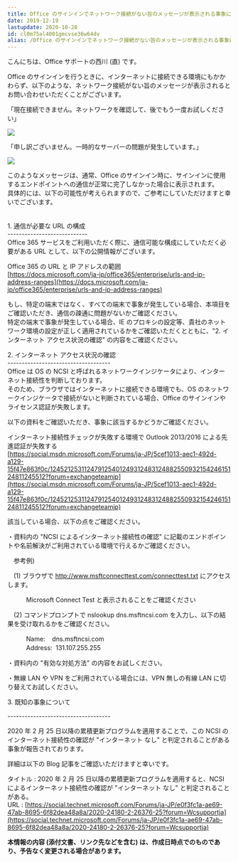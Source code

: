 ```yaml
---
title: Office のサインインでネットワーク接続がない旨のメッセージが表示される事象について
date: 2019-12-19
lastupdate: 2020-10-28
id: cl0m75al4001gmcvse36w64dv
alias: /Office のサインインでネットワーク接続がない旨のメッセージが表示される事象について/
---
```


こんにちは、Office サポートの西川 (直) です。  
  
Office のサインインを行うときに、インターネットに接続できる環境にもかかわらず、以下のような、ネットワーク接続がない旨のメッセージが表示されるとお問い合わせいただくことがございます。  
  
「現在接続できません。ネットワークを確認して、後でもう一度お試しください」

![](image1.png)

「申し訳ございません。一時的なサーバーの問題が発生しています。」  

![](image2.png)

このようなメッセージは、通常、Office のサインイン時に、サインインに使用するエンドポイントへの通信が正常に完了しなかった場合に表示されます。   
具体的には、以下の可能性が考えられますので、ご参考にしていただけますと幸いでございます。

　  
1\. 通信が必要な URL の構成  
\----------------------------  
Office 365 サービスをご利用いただく際に、通信可能な構成にしていただく必要がある URL として、以下の公開情報がございます。  
  
Office 365 の URL と IP アドレスの範囲  
[https://docs.microsoft.com/ja-jp/office365/enterprise/urls-and-ip-address-ranges](https://docs.microsoft.com/ja-jp/office365/enterprise/urls-and-ip-address-ranges)  
  
もし、特定の端末ではなく、すべての端末で事象が発生している場合、本項目をご確認いただき、通信の疎通に問題がないかご確認ください。  
特定の端末で事象が発生している場合、IE のプロキシの設定等、貴社のネットワーク環境の設定が正しく適用されているかをご確認いただくとともに、"2. インターネット アクセス状況の確認" の内容をご確認ください。  

2\. インターネット アクセス状況の確認  
\------------------------------------  
Office は OS の NCSI と呼ばれるネットワークインジケータにより、インターネット接続性を判断しております。  
そのため、ブラウザではインターネットに接続できる環境でも、OS のネットワークインジケータで接続がないと判断されている場合、Office のサインインやライセンス認証が失敗します。  
  
以下の資料をご確認いただき、事象に該当するかどうかご確認ください。  
  
インターネット接続性チェックが失敗する環境で Outlook 2013/2016 による先進認証が失敗する  
[https://social.msdn.microsoft.com/Forums/ja-JP/5cef1013-aec1-492d-a129-15f47e863f0c/12452125311247912540124931248312488255093215424615124811245512?forum=exchangeteamjp](https://social.msdn.microsoft.com/Forums/ja-JP/5cef1013-aec1-492d-a129-15f47e863f0c/12452125311247912540124931248312488255093215424615124811245512?forum=exchangeteamjp)  
  
該当している場合、以下の点をご確認ください。

・資料内の "NCSI によるインターネット接続性の確認" に記載のエンドポイントや名前解決がご利用されている環境で行えるかご確認ください。

　参考例)

　(1) ブラウザで http://www.msftconnecttest.com/connecttest.txt にアクセスします。

　　　Microsoft Connect Test と表示されることをご確認ください

　(2) コマンドプロンプトで nslookup dns.msftncsi.com を入力し、以下の結果を受け取れるかをご確認ください。  
  
　　　Name:    dns.msftncsi.com  
　　　Address:  131.107.255.255

・資料内の "有効な対処方法" の内容をお試しください。

・無線 LAN や VPN をご利用されている場合には、VPN 無しの有線 LAN に切り替えてお試しください。

3\. 既知の事象について  

\------------------------------------

2020 年 2 月 25 日以降の累積更新プログラムを適用することで、この NCSI のインターネット接続性の確認が "インターネット なし" と判定されることがある事象が報告されております。  

詳細は以下の Blog 記事をご確認いただけますと幸いです。  

タイトル : 2020 年 2 月 25 日以降の累積更新プログラムを適用すると、NCSI によるインターネット接続性の確認が "インターネット なし" と判定されることがある。  
URL : [https://social.technet.microsoft.com/Forums/ja-JP/e0f3fc1a-ae69-47ab-8695-6f82dea48a8a/2020-24180-2-26376-25?forum=Wcsupportja](https://social.technet.microsoft.com/Forums/ja-JP/e0f3fc1a-ae69-47ab-8695-6f82dea48a8a/2020-24180-2-26376-25?forum=Wcsupportja)

**本情報の内容 (添付文書、リンク先などを含む) は、作成日時点でのものであり、予告なく変更される場合があります。**